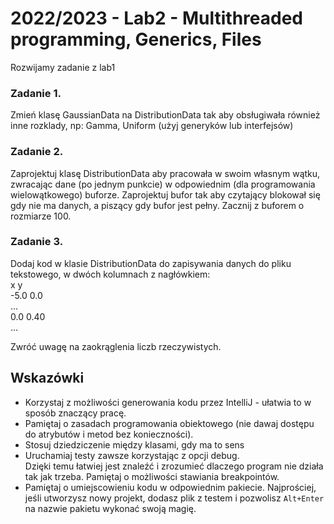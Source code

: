 # 2022/2023 - Lab2 - Multithreaded programming, Generics, Files

Rozwijamy zadanie z lab1

### Zadanie 1.
Zmień  klasę GaussianData na DistributionData tak aby obsługiwała również inne rozklady, np: Gamma, Uniform (użyj generyków lub interfejsów)

### Zadanie 2.
Zaprojektuj klasę DistributionData aby pracowała w swoim własnym wątku, zwracając dane (po jednym punkcie) w odpowiednim (dla programowania wielowątkowego) buforze. Zaprojektuj bufor tak aby czytający blokował się gdy nie ma danych, a piszący gdy bufor jest pełny. Zacznij z buforem o rozmiarze 100.

### Zadanie 3.
Dodaj kod w klasie DistributionData do zapisywania danych do pliku tekstowego, w dwóch kolumnach z nagłówkiem:  
x y  
-5.0 0.0  
...  
0.0 0.40  
...  

Zwróć uwagę na zaokrąglenia liczb rzeczywistych. 


## Wskazówki
- Korzystaj z możliwości generowania kodu przez IntelliJ - ułatwia to w sposób znaczący pracę. 
- Pamiętaj o zasadach programowania obiektowego (nie dawaj dostępu do atrybutów i metod bez konieczności).
- Stosuj dziedziczenie między klasami, gdy ma to sens
- Uruchamiaj testy zawsze korzystając z opcji debug.  
Dzięki temu łatwiej jest znaleźć i zrozumieć dlaczego program nie działa tak jak trzeba.  Pamiętaj o możliwości stawiania breakpointów.
- Pamiętaj o umiejscowieniu kodu w odpowiednim pakiecie. 
Najprościej, jeśli utworzysz nowy projekt, dodasz plik z testem i pozwolisz `Alt+Enter` 
na nazwie pakietu wykonać swoją magię.

